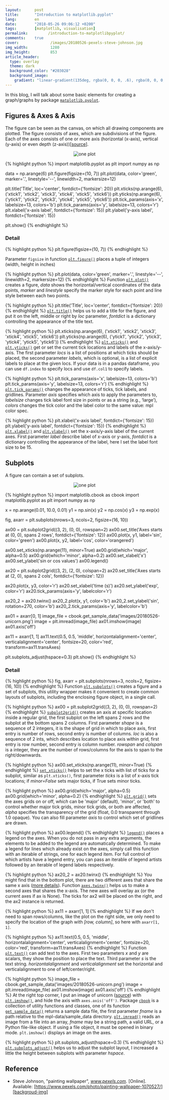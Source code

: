 ```yaml
---
layout:      post
title:       "Introduction to matplotlib.pyplot"
lang:        en
date:        "2018-05-26 09:06:12 +0200"
tags:        [matplotlib, visualisation]
permalink:         /introduction-to-matplotlibpyplot/
comments:    true
cover:              /images/20180526-pexels-steve-johnson.jpg
img_width:          1280
img_height:         853
article_header:
  type: overlay
  theme: dark
  background_color: "#203028"
  background_image:
    gradient: "linear-gradient(135deg, rgba(0, 0, 0, .6), rgba(0, 0, 0, .4))"
---
```


In this blog, I will talk about some basic elements for creating a graph/graphs
by package [`matplotlib.pyplot`][matplotlib.pyplot].

## Figures & Axes & Axis
The figure can be seen as the canvas, on which all drawing components are
plotted. The figure consists of axes, which are subdivisions of the figure. Each
of the axes consists of one or more axis (horizontal (x-axis), vertical (y-axis)
or even depth (z-axis))[[source]].

<p align="center">
  <img alt="one plot"
  src="{{ site.baseurl }}/images/20180526-oneplot.png"/>
</p>

{% highlight python %}
import matplotlib.pyplot as plt
import numpy as np

data = np.arange(6)
plt.figure(figsize=(10, 7))
plt.plot(data, color='green', marker='.',
         linestyle='--', linewidth=2, markersize=12)
         
plt.title('Title', loc='center', fontdict={'fontsize': 20})
plt.xticks(np.arange(6),
           ('xtick1', 'xtick2', 'xtick3',
            'xtick4', 'xtick5', 'xtick6'))
plt.yticks(np.arange(6),
           ('ytick1', 'ytick2', 'ytick3',
            'ytick4', 'ytick5', 'ytick6'))
plt.tick_params(axis='x', labelsize=13, colors='b')
plt.tick_params(axis='y', labelsize=13, colors='r')
plt.xlabel('x-axis label', fontdict={'fontsize': 15})
plt.ylabel('y-axis label', fontdict={'fontsize': 15})

plt.show()
{% endhighlight %}

### Detail
{% highlight python %}
plt.figure(figsize=(10, 7))
{% endhighlight %}

Parameter `figsize` in function [`plt.figure()`][pltfigure] places a tuple of
integers (width, height in inches)

{% highlight python %}
plt.plot(data, color='green', marker='.',
         linestyle='--', linewidth=2, markersize=12)
{% endhighlight %}
Function [`plt.plot()`][pltplot] creates a figure, _data_ shows the
horizontal/vertical coordinates of the data points, _marker_ and _linestyle_
specify the marker style for each point and line style between each two points.

{% highlight python %}
plt.title('Title', loc='center', fontdict={'fontsize': 20})
{% endhighlight %}
[`plt.title()`][plttitle] helps us to add a title for the figure, and put it on
the left, middle or right by _loc_ parameter, _fontdict_ is a dictionary
controlling the appearance of the title text.

{% highlight python %}
plt.xticks(np.arange(6),
           ('xtick1', 'xtick2', 'xtick3',
            'xtick4', 'xtick5', 'xtick6'))
plt.yticks(np.arange(6),
           ('ytick1', 'ytick2', 'ytick3',
            'ytick4', 'ytick5', 'ytick6'))
{% endhighlight %}
[`plt.xticks()`][pltxticks] and [`plt.yticks()`][pltyticks] get or set the
current tick locations and labels of the x-axis/y-axis. The first parameter
_locs_ is a list of positions at which ticks should be placed, the second
parameter _labels_, which is optional, is a list of explicit labels to place at
the given locs. If your data is in a pandas dataframe, you can use `df.index` to
specify locs and use `df.col1` to specify labels.

{% highlight python %}
plt.tick_params(axis='x', labelsize=13, colors='b')
plt.tick_params(axis='y', labelsize=13, colors='r')
{% endhighlight %}
[`plt.tick_params()`][plttickparams] changes the appearance of ticks, tick
labels, and gridlines. Parameter _axis_ specifies which axis to apply the
parameters to, _labelsize_ changes tick label font size in points or as a string
(e.g., ‘large’), _colors_ changes the tick color and the label color to the same
value: mpl color spec.

{% highlight python %}
plt.xlabel('x-axis label', fontdict={'fontsize': 15})
plt.ylabel('y-axis label', fontdict={'fontsize': 15})
{% endhighlight %}
[`plt.xlabel()`][pltxlabel] and [`plt.ylabel()`][pltylabel] set the x-axis/y-axis
label of the current axes. First parameter _label_ describe label of x-axis or
y-axis, _fontdict_ is a dictionary controlling the appearance of the label, here
I set the label font size to be 15.


## Subplots
A figure can contain a set of subplots.

<p align="center">
  <img alt="one plot"
  src="{{ site.baseurl }}/images/20180526-subplots.png"/>
</p>

{% highlight python %}
import matplotlib.cbook as cbook
import matplotlib.pyplot as plt
import numpy as np

x = np.arange(0.01, 10.0, 0.01)
y1 = np.sin(x)
y2 = np.cos(x)
y3 = np.exp(x)

fig, axarr = plt.subplots(nrows=3, ncols=2, figsize=(16, 10))

ax00 = plt.subplot2grid((3, 2), (0, 0), rowspan=2)
ax00.set_title('Axes starts at (0, 0), spans 2 rows',
               fontdict={'fontsize': 12})
ax00.plot(x, y1, label='sin', color='green')
ax00.plot(x, y2, label='cos', color='orangered')

ax00.set_xticks(np.arange(11), minor=True)
ax00.grid(which='major', alpha=0.5)
ax00.grid(which='minor', alpha=0.2)
ax00.set_xlabel('x')
ax00.set_ylabel('sin or cos values')
ax00.legend()

ax20 = plt.subplot2grid((3, 2), (2, 0), colspan=2)
ax20.set_title('Axes starts at (2, 0), spans 2 cols',
               fontdict={'fontsize': 12})

ax20.plot(x, y3, color='r')
ax20.set_xlabel('time (s)')
ax20.set_ylabel('exp', color='r')
ax20.tick_params(axis='y', labelcolor='r')

ax20_2 = ax20.twinx()
ax20_2.plot(x, y1, color='b')
ax20_2.set_ylabel('sin', rotation=270, color='b')
ax20_2.tick_params(axis='y', labelcolor='b')

ax01 = axarr[0, 1]
image_file = cbook.get_sample_data('images/20180526-unicorn.png')
image = plt.imread(image_file)
ax01.imshow(image)
ax01.axis('off')

ax11 = axarr[1, 1]
ax11.text(0.5, 0.5, 'middle',
          horizontalalignment='center',
          verticalalignment='center',
          fontsize=20, color='red',
          transform=ax11.transAxes)

plt.subplots_adjust(hspace=0.3)
plt.show()
{% endhighlight %}

### Detail
{% highlight python %}
fig, axarr = plt.subplots(nrows=3, ncols=2, figsize=(16, 10))
{% endhighlight %}
Function [`plt.subplots()`][subplots] creates a figure and a set of subplots,
this utility wrapper makes it convenient to create common layouts of subplots,
including the enclosing figure object, in a single call.

{% highlight python %}
ax00 = plt.subplot2grid((3, 2), (0, 0), rowspan=2)
{% endhighlight %}
[`subplot2grid()`][subplot2grid] creates an axis at specific location inside a
regular grid, the first subplot on the left spans 2 rows and the subplot at the
bottom spans 2 columns. First parameter _shape_ is a sequence of 2 integers, it
is the shape of grid in which to place axis, first entry is number of rows,
second entry is number of columns. _loc_ is also a sequence of 2 ints, which
describes location to place axis within grid, first entry is row number, second
entry is column number. _rowspan_ and _colspan_ is a integer, they are the
number of rows/columns for the axis to span to the right/downwards.

{% highlight python %}
ax00.set_xticks(np.arange(11), minor=True)
{% endhighlight %}
[`set_xticks()`][setxticks] helps to set the x ticks with list of ticks for a
subplot, similar as `plt.xticks()`, first parameter _ticks_ is a list of x-axis
tick locations; if _minor=False_ sets major ticks, if True sets minor ticks.

{% highlight python %}
ax00.grid(which='major', alpha=0.5)
ax00.grid(which='minor', alpha=0.2)
{% endhighlight %}
[`plt.grid()`][pltgrid] sets the axes grids on or off, _which_ can be 'major'
(default), 'minor', or 'both' to control whether major tick grids, minor tick
grids, or both are affected, _alpha_ specifies the transparency of the grid
(float, 0.0 transparent through 1.0 opaque). You can also fill parameter _axis_
to control which set of gridlines are drawn.

{% highlight python %}
ax00.legend()
{% endhighlight %}
[`legend()`][legend] places a legend on the axes. When you do not pass in any
extra arguments, the elements to be added to the legend are automatically
determined. To make a legend for lines which already exist on the axes, simply
call this function with an iterable of strings, one for each legend item. For
full control of which artists have a legend entry, you can pass an iterable of
legend artists followed by an iterable of legend labels respectively.

{% highlight python %}
ax20_2 = ax20.twinx()
{% endhighlight %}
You might find that in the bottom plot, there are two different axes that share
the same x axis ([more details][diffscales]). Function [`axes.twinx()`][twinx]
helps us to make a second axes that shares the x-axis. The new axes will overlay
ax (or the current axes if ax is None). The ticks for ax2 will be placed on the
right, and the ax2 instance is returned.

{% highlight python %}
ax11 = axarr[1, 1]
{% endhighlight %}
If we don't need to span rows/columns, like the plot on the right side, we only
need to specify the location of the graph with _[row, column]_, so here with
`axarr[1, 1]`.

{% highlight python %}
ax11.text(0.5, 0.5, 'middle',
          horizontalalignment='center',
          verticalalignment='center',
          fontsize=20, color='red',
          transform=ax11.transAxes)
{% endhighlight %}
Function [`plt.text()`][plttext] can add text to the axes. First two parameters
_x_ and _y_ are scalars, they show the position to place the text. Third
parameter _s_ is the text string. _horizontalalignment_ and _verticalalignment_
set the horizontal and verticalalignment to one of left/center/right.

{% highlight python %}
image_file = cbook.get_sample_data('images/20180526-unicorn.png')
image = plt.imread(image_file)
ax01.imshow(image)
ax01.axis('off')
{% endhighlight %}
At the right top corner, I put an image of unicorn ([source][unicorn]) with
[`plt.imshow()`][imshow], and hide the axis with `axes.axis('off')`. Package
[`cbook`][cbook] is a collection of utility functions and classes, one of its
function [`get_sample_data()`][get_sample_data] returns a sample data file, the
first parameter _fname_ is a path relative to the mpl-data/sample_data directory.
[`plt.imread()`][pltimread] reads an image from a file into an array, _fname_
may be a string path, a valid URL, or a Python file-like object. If using a file
object, it must be opened in binary mode. `plt.imshow()` displays an image on
the axes.

{% highlight python %}
plt.subplots_adjust(hspace=0.3)
{% endhighlight %}
[`plt.subplots_adjust()`][subplotsadjust] helps us to adjust the subplot layout,
I increased a little the height between subplots with parameter _hspace_.

## Reference
- Steve Johnson, "painting wallpaper", _www.pexels.com_. [Online]. Available: [https://www.pexels.com/photo/painting-wallpaper-1070527/][backgroud-img]

[matplotlib.pyplot]: https://matplotlib.org/api/pyplot_api.html
[source]: https://www.data-blogger.com/2017/11/15/python-matplotlib-pyplot-a-perfect-combination
[pltfigure]: https://matplotlib.org/api/_as_gen/matplotlib.pyplot.figure.html
[pltplot]: https://matplotlib.org/api/_as_gen/matplotlib.pyplot.plot.html
[plttitle]: https://matplotlib.org/api/_as_gen/matplotlib.pyplot.title.html
[pltxticks]: https://matplotlib.org/api/_as_gen/matplotlib.pyplot.xticks.html
[pltyticks]: https://matplotlib.org/api/_as_gen/matplotlib.pyplot.yticks.html
[plttickparams]: https://matplotlib.org/api/_as_gen/matplotlib.pyplot.tick_params.html
[pltxlabel]: https://matplotlib.org/api/_as_gen/matplotlib.pyplot.xlabel.html
[pltylabel]: https://matplotlib.org/api/_as_gen/matplotlib.pyplot.ylabel.html
[subplots]: https://matplotlib.org/api/_as_gen/matplotlib.pyplot.subplots.html
[subplot2grid]: https://matplotlib.org/api/_as_gen/matplotlib.pyplot.subplot2grid.html
[setxticks]: https://matplotlib.org/api/_as_gen/matplotlib.axes.Axes.set_xticks.html
[pltgrid]: https://matplotlib.org/api/_as_gen/matplotlib.pyplot.grid.html
[legend]: https://matplotlib.org/api/_as_gen/matplotlib.pyplot.legend.html
[diffscales]: https://matplotlib.org/gallery/api/two_scales.html#sphx-glr-gallery-api-two-scales-py
[twinx]: https://matplotlib.org/api/_as_gen/matplotlib.pyplot.twinx.html
[unicorn]: https://whatsthebigdata.com/2015/10/17/how-to-become-a-unicorn-data-scientist-and-make-more-than-240000
[plttext]: https://matplotlib.org/api/_as_gen/matplotlib.axes.Axes.text.html
[imshow]: https://matplotlib.org/api/_as_gen/matplotlib.pyplot.imshow.html
[cbook]: https://matplotlib.org/api/cbook_api.html
[get_sample_data]: https://matplotlib.org/api/cbook_api.html
[pltimread]: https://matplotlib.org/api/_as_gen/matplotlib.pyplot.imread.html
[subplotsadjust]: https://matplotlib.org/api/_as_gen/matplotlib.pyplot.subplots_adjust.html
[backgroud-img]: https://www.pexels.com/photo/painting-wallpaper-1070527/
